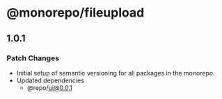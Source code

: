 # @monorepo/fileupload

## 1.0.1

### Patch Changes

- Initial setup of semantic versioning for all packages in the monorepo.
- Updated dependencies
  - @repo/ui@0.0.1
